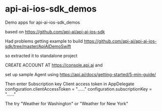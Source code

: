 # api-ai-ios-sdk_demos
Demo apps for api-ai-ios-sdk_demos



based on 
https://github.com/api-ai/api-ai-ios-sdk

Had problems getting example to build 
https://github.com/api-ai/api-ai-ios-sdk/tree/master/ApiAIDemoSwift

so extracted it to standalone project

CREATE ACCOUNT AT https://console.api.ai and 

set up sample Agent using https://api.ai/docs/getting-started/5-min-guide/

Then enter 
Subscription key
Client access token
in AppDelegate
        configuration.clientAccessToken = "......"
        configuration.subscriptionKey = "......"

The try "Weather for Washington" or "Weather for New York"



